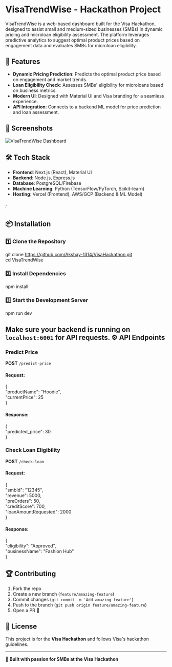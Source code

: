 # VisaTrendWise - Hackathon Project

VisaTrendWise is a web-based dashboard built for the Visa Hackathon, designed to assist small and medium-sized businesses (SMBs) in dynamic pricing and microloan eligibility assessment. The platform leverages predictive analytics to suggest optimal product prices based on engagement data and evaluates SMBs for microloan eligibility.

## 🚀 Features  
- **Dynamic Pricing Prediction**: Predicts the optimal product price based on engagement and market trends.  
- **Loan Eligibility Check**: Assesses SMBs' eligibility for microloans based on business metrics.  
- **Modern UI**: Designed with Material UI and Visa branding for a seamless experience.  
- **API Integration**: Connects to a backend ML model for price prediction and loan assessment.  

## 📸 Screenshots  
![VisaTrendWise Dashboard](public/screenshot.png)  

## 🛠 Tech Stack  
- **Frontend**: Next.js (React), Material UI  
- **Backend**: Node.js, Express.js  
- **Database**: PostgreSQL/Firebase  
- **Machine Learning**: Python (TensorFlow/PyTorch, Scikit-learn)  
- **Hosting**: Vercel (Frontend), AWS/GCP (Backend & ML Model)  

###### :
📦 Installation
---------------
### 1️⃣ Clone the Repository
git clone <https://github.com/Akshay-1314/VisaHackathon.git>\
cd VisaTrendWise

### 2️⃣ Install Dependencies
npm install

### 3️⃣ Start the Development Server
npm run dev

Make sure your backend is running on `localhost:6001` for API requests.
⚙️ API Endpoints
----------------
### Predict Price
**POST** `/predict-price`
#### Request:
{\
"productName": "Hoodie",\
"currentPrice": 25\
}

#### Response:
{\
"predicted_price": 30\
}

### Check Loan Eligibility
**POST** `/check-loan`
#### Request:
{\
"smbId": "12345",\
"revenue": 5000,\
"preOrders": 50,\
"creditScore": 700,\
"loanAmountRequested": 2000\
}

#### Response:
{\
"eligibility": "Approved",\
"businessName": "Fashion Hub"\
}

🏆 Contributing
---------------
1.  Fork the repo
2.  Create a new branch (`feature/amazing-feature`)
3.  Commit changes (`git commit -m 'Add amazing feature'`)
4.  Push to the branch (`git push origin feature/amazing-feature`)
5.  Open a PR 🎉

📜 License
----------
This project is for the **Visa Hackathon** and follows Visa's hackathon guidelines.

* * * * *
💙 **Built with passion for SMBs at the Visa Hackathon**